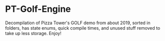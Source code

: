 # PT-Golf-Engine
Decompilation of Pizza Tower's GOLF demo from about 2019, sorted in folders, has state enums, quick compile times, and unused stuff removed to take up less storage. Enjoy!
